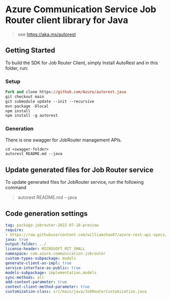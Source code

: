 # Azure Communication Service Job Router client library for Java

> see https://aka.ms/autorest
## Getting Started

To build the SDK for Job Router Client, simply Install AutoRest and in this folder, run:

### Setup
```ps
Fork and clone https://github.com/Azure/autorest.java
git checkout main
git submodule update --init --recursive
mvn package -Dlocal
npm install
npm install -g autorest
```

### Generation

There is one swagger for JobRouter management APIs.

```ps
cd <swagger-folder>
autorest README.md --java
```

## Update generated files for Job Router service
To update generated files for JobRouter service, run the following command

> autorest README.md --java

## Code generation settings
``` yaml
tag: package-jobrouter-2022-07-18-preview
require:
- https://raw.githubusercontent.com/williamzhao87/azure-rest-api-specs/17ac729b6e3e6fe173efccf9822e6d5d7338031b/specification/communication/data-plane/JobRouter/readme.md
java: true
output-folder: ../
license-header: MICROSOFT_MIT_SMALL
namespace: com.azure.communication.jobrouter
custom-types-subpackage: models
generate-client-as-impl: true
service-interface-as-public: true
models-subpackage: implementation.models
sync-methods: all
add-context-parameter: true
context-client-method-parameter: true
customization-class: src/main/java/JobRouterCustomization.java
```
